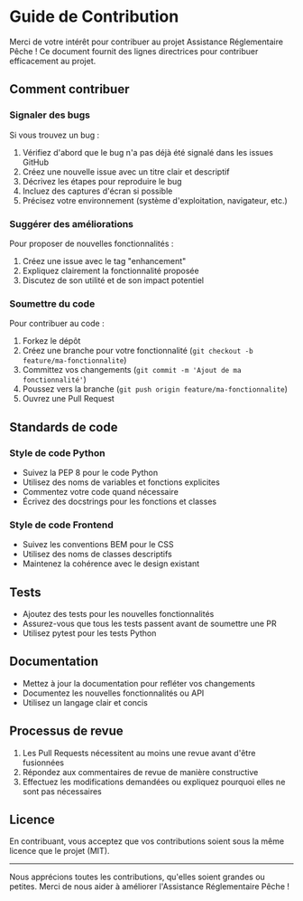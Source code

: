 # Guide de Contribution

Merci de votre intérêt pour contribuer au projet Assistance Réglementaire Pêche ! Ce document fournit des lignes directrices pour contribuer efficacement au projet.

## Comment contribuer

### Signaler des bugs

Si vous trouvez un bug :

1. Vérifiez d'abord que le bug n'a pas déjà été signalé dans les issues GitHub
2. Créez une nouvelle issue avec un titre clair et descriptif
3. Décrivez les étapes pour reproduire le bug
4. Incluez des captures d'écran si possible
5. Précisez votre environnement (système d'exploitation, navigateur, etc.)

### Suggérer des améliorations

Pour proposer de nouvelles fonctionnalités :

1. Créez une issue avec le tag "enhancement"
2. Expliquez clairement la fonctionnalité proposée
3. Discutez de son utilité et de son impact potentiel

### Soumettre du code

Pour contribuer au code :

1. Forkez le dépôt
2. Créez une branche pour votre fonctionnalité (`git checkout -b feature/ma-fonctionnalite`)
3. Committez vos changements (`git commit -m 'Ajout de ma fonctionnalité'`)
4. Poussez vers la branche (`git push origin feature/ma-fonctionnalite`)
5. Ouvrez une Pull Request

## Standards de code

### Style de code Python

- Suivez la PEP 8 pour le code Python
- Utilisez des noms de variables et fonctions explicites
- Commentez votre code quand nécessaire
- Écrivez des docstrings pour les fonctions et classes

### Style de code Frontend

- Suivez les conventions BEM pour le CSS
- Utilisez des noms de classes descriptifs
- Maintenez la cohérence avec le design existant

## Tests

- Ajoutez des tests pour les nouvelles fonctionnalités
- Assurez-vous que tous les tests passent avant de soumettre une PR
- Utilisez pytest pour les tests Python

## Documentation

- Mettez à jour la documentation pour refléter vos changements
- Documentez les nouvelles fonctionnalités ou API
- Utilisez un langage clair et concis

## Processus de revue

1. Les Pull Requests nécessitent au moins une revue avant d'être fusionnées
2. Répondez aux commentaires de revue de manière constructive
3. Effectuez les modifications demandées ou expliquez pourquoi elles ne sont pas nécessaires

## Licence

En contribuant, vous acceptez que vos contributions soient sous la même licence que le projet (MIT).

---

Nous apprécions toutes les contributions, qu'elles soient grandes ou petites. Merci de nous aider à améliorer l'Assistance Réglementaire Pêche !